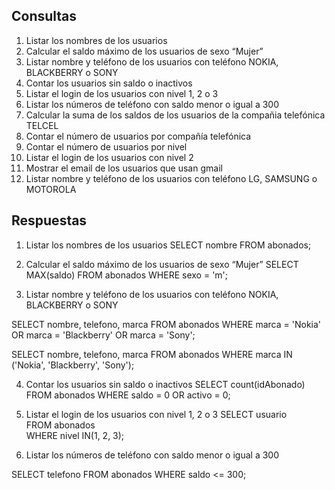 ## Consultas

1. Listar los nombres de los usuarios
2. Calcular el saldo máximo de los usuarios de sexo “Mujer”
3. Listar nombre y teléfono de los usuarios con teléfono NOKIA, BLACKBERRY o SONY
4. Contar los usuarios sin saldo o inactivos
5. Listar el login de los usuarios con nivel 1, 2 o 3
6. Listar los números de teléfono con saldo menor o igual a 300
7. Calcular la suma de los saldos de los usuarios de la compañia telefónica TELCEL
8. Contar el número de usuarios por compañía telefónica
9. Contar el número de usuarios por nivel
10. Listar el login de los usuarios con nivel 2
11. Mostrar el email de los usuarios que usan gmail
12. Listar nombre y teléfono de los usuarios con teléfono LG, SAMSUNG o MOTOROLA

## Respuestas

1. Listar los nombres de los usuarios
   SELECT nombre FROM abonados;

2. Calcular el saldo máximo de los usuarios de sexo “Mujer”
    SELECT MAX(saldo) FROM abonados WHERE sexo = 'm';

3. Listar nombre y teléfono de los usuarios con teléfono NOKIA, BLACKBERRY o SONY

SELECT nombre, telefono, marca
FROM abonados
WHERE marca = 'Nokia'
OR marca = 'Blackberry'
OR marca = 'Sony';

SELECT nombre, telefono, marca
FROM abonados
WHERE  marca IN ('Nokia', 'Blackberry', 'Sony');

4. Contar los usuarios sin saldo o inactivos
   SELECT count(idAbonado)
   FROM abonados
   WHERE saldo = 0
   OR activo = 0;

5. Listar el login de los usuarios con nivel 1, 2 o 3
   SELECT usuario    
   FROM abonados  
   WHERE nivel IN(1, 2, 3);


6. Listar los números de teléfono con saldo menor o igual a 300

SELECT telefono
FROM abonados
WHERE saldo <= 300;